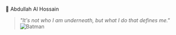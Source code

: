 🦇 Abdullah Al Hossain  

> _"It's not who I am underneath, but what I do that defines me."_
![Batman](https://wallpapers.com/images/hd/dark-knight-batman-digital-art-4k-8kqzz0m48a7yrl8a.jpg)
